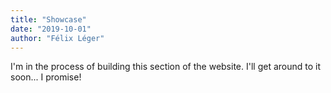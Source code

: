 ```yaml
---
title: "Showcase"
date: "2019-10-01"
author: "Félix Léger"
---
```


I'm in the process of building this section of the website. I'll get around to it soon... I promise!


